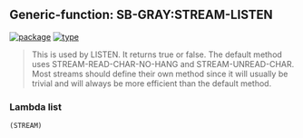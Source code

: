 ## Generic-function: SB-GRAY:STREAM-LISTEN
[![package](https://img.shields.io/badge/Package-SB--GRAY-5f9ea0.svg?style=social&colorA=999999)](../) [![type](https://img.shields.io/badge/Type-Generic--Function-5f9ea0.svg?style=social&colorA=999999)](../#generic-function) 

> This is used by LISTEN. It returns true or false. The default method uses
> STREAM-READ-CHAR-NO-HANG and STREAM-UNREAD-CHAR. Most streams should
> define their own method since it will usually be trivial and will
> always be more efficient than the default method.

### Lambda list
```
(STREAM)
```
